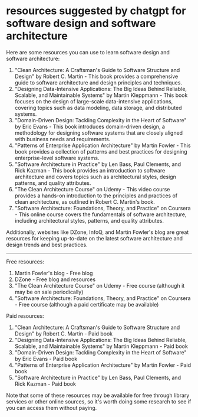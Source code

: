 # resources suggested by chatgpt for software design and software architecture

Here are some resources you can use to learn software design and software architecture:

1. "Clean Architecture: A Craftsman's Guide to Software Structure and Design" by Robert C. Martin - This book provides a comprehensive guide to software architecture and design principles and techniques.
2. "Designing Data-Intensive Applications: The Big Ideas Behind Reliable, Scalable, and Maintainable Systems" by Martin Kleppmann - This book focuses on the design of large-scale data-intensive applications, covering topics such as data modeling, data storage, and distributed systems.
3. "Domain-Driven Design: Tackling Complexity in the Heart of Software" by Eric Evans - This book introduces domain-driven design, a methodology for designing software systems that are closely aligned with business needs and requirements.
4. "Patterns of Enterprise Application Architecture" by Martin Fowler - This book provides a collection of patterns and best practices for designing enterprise-level software systems.
5. "Software Architecture in Practice" by Len Bass, Paul Clements, and Rick Kazman - This book provides an introduction to software architecture and covers topics such as architectural styles, design patterns, and quality attributes.
6. "The Clean Architecture Course" on Udemy - This video course provides a hands-on introduction to the principles and practices of clean architecture, as outlined in Robert C. Martin's book.
7. "Software Architecture: Foundations, Theory, and Practice" on Coursera - This online course covers the fundamentals of software architecture, including architectural styles, patterns, and quality attributes.

Additionally, websites like DZone, InfoQ, and Martin Fowler's blog are great resources for keeping up-to-date on the latest software architecture and design trends and best practices.

---

Free resources:

1. Martin Fowler's blog - Free blog
2. DZone - Free blog and resources
3. "The Clean Architecture Course" on Udemy - Free course (although it may be on sale periodically)
4. "Software Architecture: Foundations, Theory, and Practice" on Coursera - Free course (although a paid certificate may be available)

Paid resources:

1. "Clean Architecture: A Craftsman's Guide to Software Structure and Design" by Robert C. Martin - Paid book
2. "Designing Data-Intensive Applications: The Big Ideas Behind Reliable, Scalable, and Maintainable Systems" by Martin Kleppmann - Paid book
3. "Domain-Driven Design: Tackling Complexity in the Heart of Software" by Eric Evans - Paid book
4. "Patterns of Enterprise Application Architecture" by Martin Fowler - Paid book
5. "Software Architecture in Practice" by Len Bass, Paul Clements, and Rick Kazman - Paid book

Note that some of these resources may be available for free through library services or other online sources, so it's worth doing some research to see if you can access them without paying.

